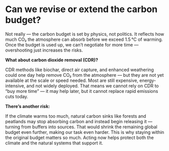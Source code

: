 # Can we revise or extend the carbon budget?

Not really — the carbon budget is set by physics, not politics. It reflects how much CO₂ the atmosphere can absorb before we exceed 1.5 °C of warming. Once the budget is used up, we can’t negotiate for more time — overshooting just increases the risks.

**What about carbon dioxide removal (CDR)?**

CDR methods like biochar, direct air capture, and enhanced weathering could one day help remove CO₂ from the atmosphere — but they are not yet available at the scale or speed needed. Most are still expensive, energy-intensive, and not widely deployed. That means we cannot rely on CDR to “buy more time” — it may help later, but it cannot replace rapid emissions cuts today.

**There’s another risk:**

If the climate warms too much, natural carbon sinks like forests and peatlands may stop absorbing carbon and instead begin releasing it — turning from buffers into sources. That would shrink the remaining global budget even further, making our task even harder.
This is why staying within the original budget matters so much. Acting now helps protect both the climate and the natural systems that support it.
